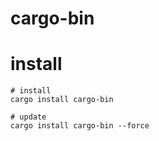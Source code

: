 # cargo-bin


# install

```shell script
# install
cargo install cargo-bin

# update
cargo install cargo-bin --force
```
